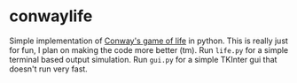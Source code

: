 # conwaylife 
Simple implementation of [Conway's game of life](https://en.wikipedia.org/wiki/Conway's_Game_of_Life) in python.
This is really just for fun, I plan on making the code more better (tm).
Run `life.py` for a simple terminal based output simulation.
Run `gui.py` for a simple TKInter gui that doesn't run very fast.

